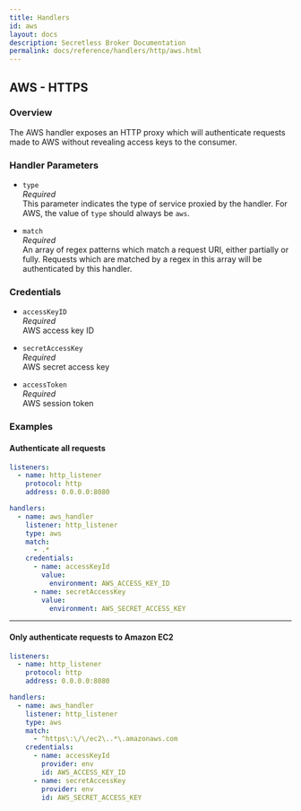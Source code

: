 ```yaml
---
title: Handlers
id: aws
layout: docs
description: Secretless Broker Documentation
permalink: docs/reference/handlers/http/aws.html
---
```


## AWS - HTTPS 
### Overview
The AWS handler exposes an HTTP proxy which will authenticate requests made to
AWS without revealing access keys to the consumer.

### Handler Parameters
- `type`  
_Required_  
This parameter indicates the type of service proxied by the handler. For AWS,
the value of `type` should always be `aws`.  

- `match`  
_Required_  
An array of regex patterns which match a request URI, either partially or fully.
Requests which are matched by a regex in this array will be authenticated by
this handler.  

### Credentials
- `accessKeyID`  
_Required_  
AWS access key ID  

- `secretAccessKey`  
_Required_  
AWS secret access key  

- `accessToken`  
_Required_  
AWS session token  

### Examples
#### Authenticate all requests
``` yaml
listeners:
  - name: http_listener
    protocol: http
    address: 0.0.0.0:8080

handlers:
  - name: aws_handler
    listener: http_listener
    type: aws
    match:
      - .*
    credentials:
      - name: accessKeyId
        value:
          environment: AWS_ACCESS_KEY_ID
      - name: secretAccessKey
        value:
          environment: AWS_SECRET_ACCESS_KEY
```
---
#### Only authenticate requests to Amazon EC2
``` yaml
listeners:
  - name: http_listener
    protocol: http
    address: 0.0.0.0:8080

handlers:
  - name: aws_handler
    listener: http_listener
    type: aws
    match:
      - ^https\:\/\/ec2\..*\.amazonaws.com
    credentials:
      - name: accessKeyId
        provider: env
        id: AWS_ACCESS_KEY_ID
      - name: secretAccessKey
        provider: env
        id: AWS_SECRET_ACCESS_KEY
```
